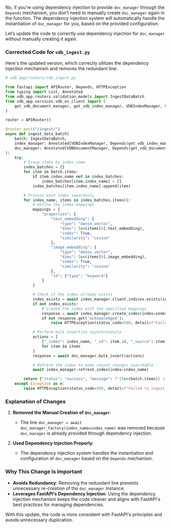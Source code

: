 No, if you're using dependency injection to provide `doc_manager` through the `Depends` mechanism, you don’t need to manually create `doc_manager` again in the function. The dependency injection system will automatically handle the instantiation of `doc_manager` for you, based on the provided configuration.

Let’s update the code to correctly use dependency injection for `doc_manager` without manually creating it again.

### Corrected Code for `vdb_ingest.py`

Here's the updated version, which correctly utilizes the dependency injection mechanism and removes the redundant line:

```python
# vdb_app/routers/vdb_ingest.py

from fastapi import APIRouter, Depends, HTTPException
from typing import List, Annotated
from vdb_app.routers.validation_models import IngestDataBatch
from vdb_app.services.vdb_es_client import (
    get_vdb_document_manager, get_vdb_index_manager, VDBIndexManager, VDBDocumentManager
)

router = APIRouter()

@router.post("/ingest/")
async def ingest_data_batch(
    batch: IngestDataBatch,
    index_manager: Annotated[VDBIndexManager, Depends(get_vdb_index_manager)],
    doc_manager: Annotated[VDBDocumentManager, Depends(get_vdb_document_manager)]
):
    try:
        # Group items by index_name
        index_batches = {}
        for item in batch.items:
            if item.index_name not in index_batches:
                index_batches[item.index_name] = []
            index_batches[item.index_name].append(item)

        # Process each index separately
        for index_name, items in index_batches.items():
            # Define the index mappings
            mappings = {
                "properties": {
                    "text_embedding": {
                        "type": "dense_vector",
                        "dims": len(items[0].text_embedding),
                        "index": True,
                        "similarity": "cosine"
                    },
                    "image_embedding": {
                        "type": "dense_vector",
                        "dims": len(items[0].image_embedding),
                        "index": True,
                        "similarity": "cosine"
                    },
                    "id": {"type": "keyword"}
                }
            }

            # Check if the index already exists
            index_exists = await index_manager.client.indices.exists(index=index_name)
            if not index_exists:
                # Create the index with the specified mappings
                response = await index_manager.create_index(index=index_name, mappings=mappings)
                if not response.get('acknowledged'):
                    raise HTTPException(status_code=500, detail=f"Failed to create or update index: {index_name}")

            # Perform bulk insertion asynchronously
            actions = [
                {"_index": index_name, "_id": item.id, "_source": item.dict(exclude={"index_name"})}
                for item in items
            ]
            response = await doc_manager.bulk_insert(actions)

            # Refresh the index to make recent changes searchable
            await index_manager.refresh_index(index=index_name)

        return {"status": "success", "message": f"{len(batch.items)} items ingested successfully."}
    except Exception as e:
        raise HTTPException(status_code=500, detail=f"Failed to ingest batch: {str(e)}")
```

### Explanation of Changes

1. **Removed the Manual Creation of `doc_manager`**:
   - The line `doc_manager = await doc_manager_factory(index_name=index_name)` was removed because `doc_manager` is already provided through dependency injection.
   
2. **Used Dependency Injection Properly**:
   - The dependency injection system handles the instantiation and configuration of `doc_manager` based on the `Depends` mechanism.

### Why This Change Is Important

- **Avoids Redundancy**: Removing the redundant line prevents unnecessary re-creation of the `doc_manager` instance.
- **Leverages FastAPI’s Dependency Injection**: Using the dependency injection mechanism keeps the code cleaner and aligns with FastAPI's best practices for managing dependencies.

With this update, the code is more consistent with FastAPI's principles and avoids unnecessary duplication.